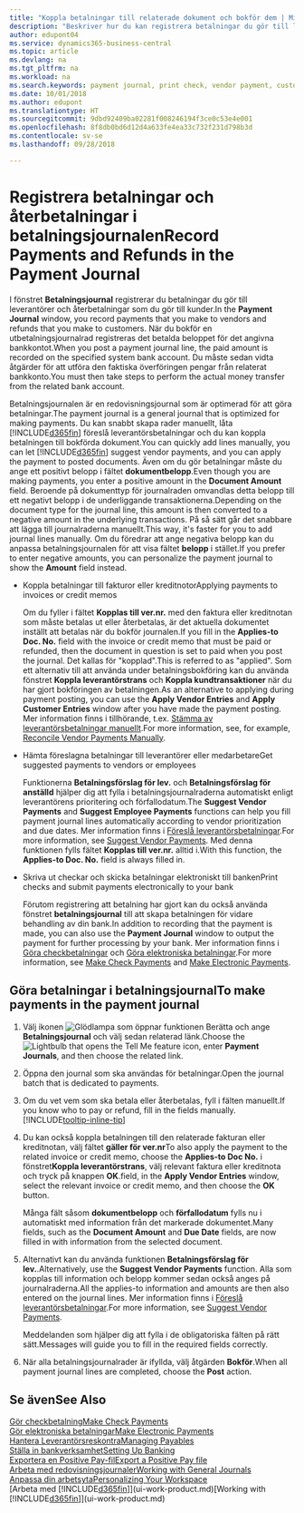 ```yaml
---
title: "Koppla betalningar till relaterade dokument och bokför dem | Microsoft Docs"
description: "Beskriver hur du kan registrera betalningar du gör till leverantörer och återbetalningar som du gör till kunder."
author: edupont04
ms.service: dynamics365-business-central
ms.topic: article
ms.devlang: na
ms.tgt_pltfrm: na
ms.workload: na
ms.search.keywords: payment journal, print check, vendor payment, customer refund, creditor, debt, balance due, AP
ms.date: 10/01/2018
ms.author: edupont
ms.translationtype: HT
ms.sourcegitcommit: 9dbd92409ba02281f008246194f3ce0c53e4e001
ms.openlocfilehash: 8f8db0bd6d12d4a633fe4ea33c732f231d798b3d
ms.contentlocale: sv-se
ms.lasthandoff: 09/28/2018

---
```

# <a name="record-payments-and-refunds-in-the-payment-journal"></a><span data-ttu-id="6da5f-103">Registrera betalningar och återbetalningar i betalningsjournalen</span><span class="sxs-lookup"><span data-stu-id="6da5f-103">Record Payments and Refunds in the Payment Journal</span></span>

<span data-ttu-id="6da5f-104">I fönstret **Betalningsjournal** registrerar du betalningar du gör till leverantörer och återbetalningar som du gör till kunder.</span><span class="sxs-lookup"><span data-stu-id="6da5f-104">In the **Payment Journal** window, you record payments that you make to vendors and refunds that you make to customers.</span></span> <span data-ttu-id="6da5f-105">När du bokför en utbetalningsjournalrad registreras det betalda beloppet för det angivna bankkontot.</span><span class="sxs-lookup"><span data-stu-id="6da5f-105">When you post a payment journal line, the paid amount is recorded on the specified system bank account.</span></span> <span data-ttu-id="6da5f-106">Du måste sedan vidta åtgärder för att utföra den faktiska överföringen pengar från relaterat bankkonto.</span><span class="sxs-lookup"><span data-stu-id="6da5f-106">You must then take steps to perform the actual money transfer from the related bank account.</span></span>  

<span data-ttu-id="6da5f-107">Betalningsjournalen är en redovisningsjournal som är optimerad för att göra betalningar.</span><span class="sxs-lookup"><span data-stu-id="6da5f-107">The payment journal is a general journal that is optimized for making payments.</span></span> <span data-ttu-id="6da5f-108">Du kan snabbt skapa rader manuellt, låta [!INCLUDE[d365fin](includes/d365fin_md.md)] föreslå leverantörsbetalningar och du kan koppla betalningen till bokförda dokument.</span><span class="sxs-lookup"><span data-stu-id="6da5f-108">You can quickly add lines manually, you can let [!INCLUDE[d365fin](includes/d365fin_md.md)] suggest vendor payments, and you can apply the payment to posted documents.</span></span> <span data-ttu-id="6da5f-109">Även om du gör betalningar måste du ange ett positivt belopp i fältet **dokumentbelopp**.</span><span class="sxs-lookup"><span data-stu-id="6da5f-109">Even though you are making payments, you enter a positive amount in the **Document Amount** field.</span></span> <span data-ttu-id="6da5f-110">Beroende på dokumenttyp för journalraden omvandlas detta belopp till ett negativt belopp i de underliggande transaktionerna.</span><span class="sxs-lookup"><span data-stu-id="6da5f-110">Depending on the document type for the journal line, this amount is then converted to a negative amount in the underlying transactions.</span></span> <span data-ttu-id="6da5f-111">På så sätt går det snabbare att lägga till journalraderna manuellt.</span><span class="sxs-lookup"><span data-stu-id="6da5f-111">This way, it's faster for you to add journal lines manually.</span></span> <span data-ttu-id="6da5f-112">Om du föredrar att ange negativa belopp kan du anpassa betalningsjournalen för att visa fältet **belopp** i stället.</span><span class="sxs-lookup"><span data-stu-id="6da5f-112">If you prefer to enter negative amounts, you can personalize the payment journal to show the **Amount** field instead.</span></span>  

- <span data-ttu-id="6da5f-113">Koppla betalningar till fakturor eller kreditnotor</span><span class="sxs-lookup"><span data-stu-id="6da5f-113">Applying payments to invoices or credit memos</span></span>

    <span data-ttu-id="6da5f-114">Om du fyller i fältet **Kopplas till ver.nr.** med den faktura eller kreditnotan som måste betalas ut eller återbetalas, är det aktuella dokumentet inställt att betalas när du bokför journalen.</span><span class="sxs-lookup"><span data-stu-id="6da5f-114">If you fill in the **Applies-to Doc. No.** field with the invoice or credit memo that must be paid or refunded, then the document in question is set to paid when you post the journal.</span></span> <span data-ttu-id="6da5f-115">Det kallas för "kopplad".</span><span class="sxs-lookup"><span data-stu-id="6da5f-115">This is referred to as "applied".</span></span> <span data-ttu-id="6da5f-116">Som ett alternativ till att använda under betalningsbokföring kan du använda fönstret **Koppla leverantörstrans** och **Koppla kundtransaktioner** när du har gjort bokföringen av betalningen.</span><span class="sxs-lookup"><span data-stu-id="6da5f-116">As an alternative to applying during payment posting, you can use the **Apply Vendor Entries** and **Apply Customer Entries** window after you have made the payment posting.</span></span> <span data-ttu-id="6da5f-117">Mer information finns i tillhörande, t.ex. [Stämma av leverantörsbetalningar manuellt](payables-how-apply-purchase-transactions-manually.md).</span><span class="sxs-lookup"><span data-stu-id="6da5f-117">For more information, see, for example, [Reconcile Vendor Payments Manually](payables-how-apply-purchase-transactions-manually.md).</span></span>  

- <span data-ttu-id="6da5f-118">Hämta föreslagna betalningar till leverantörer eller medarbetare</span><span class="sxs-lookup"><span data-stu-id="6da5f-118">Get suggested payments to vendors or employees</span></span> 

    <span data-ttu-id="6da5f-119">Funktionerna **Betalningsförslag för lev.** och **Betalningsförslag för anställd** hjälper dig att fylla i betalningsjournalraderna automatiskt enligt leverantörens prioritering och förfallodatum.</span><span class="sxs-lookup"><span data-stu-id="6da5f-119">The **Suggest Vendor Payments** and **Suggest Employee Payments** functions can help you fill payment journal lines automatically according to vendor prioritization and due dates.</span></span> <span data-ttu-id="6da5f-120">Mer information finns i [Föreslå leverantörsbetalningar](payables-how-suggest-vendor-payments.md).</span><span class="sxs-lookup"><span data-stu-id="6da5f-120">For more information, see [Suggest Vendor Payments](payables-how-suggest-vendor-payments.md).</span></span> <span data-ttu-id="6da5f-121">Med denna funktionen fylls fältet **Kopplas till ver.nr.** alltid i.</span><span class="sxs-lookup"><span data-stu-id="6da5f-121">With this function, the **Applies-to Doc. No.** field is always filled in.</span></span>  

- <span data-ttu-id="6da5f-122">Skriva ut checkar och skicka betalningar elektroniskt till banken</span><span class="sxs-lookup"><span data-stu-id="6da5f-122">Print checks and submit payments electronically to your bank</span></span>

    <span data-ttu-id="6da5f-123">Förutom registrering att betalning har gjort kan du också använda fönstret **betalningsjournal** till att skapa betalningen för vidare behandling av din bank.</span><span class="sxs-lookup"><span data-stu-id="6da5f-123">In addition to recording that the payment is made, you can also use the **Payment Journal** window to output the payment for further processing by your bank.</span></span> <span data-ttu-id="6da5f-124">Mer information finns i [Göra checkbetalningar](payables-how-work-checks.md) och [Göra elektroniska betalningar](payables-how-export-payments-bank-file.md).</span><span class="sxs-lookup"><span data-stu-id="6da5f-124">For more information, see [Make Check Payments](payables-how-work-checks.md) and [Make Electronic Payments](payables-how-export-payments-bank-file.md).</span></span>  

## <a name="to-make-payments-in-the-payment-journal"></a><span data-ttu-id="6da5f-125">Göra betalningar i betalningsjournal</span><span class="sxs-lookup"><span data-stu-id="6da5f-125">To make payments in the payment journal</span></span> 

1. <span data-ttu-id="6da5f-126">Välj ikonen ![Glödlampa som öppnar funktionen Berätta](media/ui-search/search_small.png "Berätta vad du vill göra") och ange **Betalningsjournal** och välj sedan relaterad länk.</span><span class="sxs-lookup"><span data-stu-id="6da5f-126">Choose the ![Lightbulb that opens the Tell Me feature](media/ui-search/search_small.png "Tell me what you want to do") icon, enter **Payment Journals**, and then choose the related link.</span></span>
2. <span data-ttu-id="6da5f-127">Öppna den journal som ska användas för betalningar.</span><span class="sxs-lookup"><span data-stu-id="6da5f-127">Open the journal batch that is dedicated to payments.</span></span>
3. <span data-ttu-id="6da5f-128">Om du vet vem som ska betala eller återbetalas, fyll i fälten manuellt.</span><span class="sxs-lookup"><span data-stu-id="6da5f-128">If you know who to pay or refund, fill in the fields manually.</span></span> [!INCLUDE[tooltip-inline-tip](includes/tooltip-inline-tip_md.md)]
4. <span data-ttu-id="6da5f-129">Du kan också koppla betalningen till den relaterade fakturan eller kreditnotan, välj fältet **gäller för ver.nr**</span><span class="sxs-lookup"><span data-stu-id="6da5f-129">To also apply the payment to the related invoice or credit memo, choose the **Applies-to Doc No.**</span></span> <span data-ttu-id="6da5f-130">i fönstret**Koppla leverantörstrans**, välj relevant faktura eller kreditnota och tryck på knappen **OK**.</span><span class="sxs-lookup"><span data-stu-id="6da5f-130">field, in the **Apply Vendor Entries** window, select the relevant invoice or credit memo, and then choose the **OK** button.</span></span>

    <span data-ttu-id="6da5f-131">Många fält såsom **dokumentbelopp** och **förfallodatum** fylls nu i automatiskt med information från det markerade dokumentet.</span><span class="sxs-lookup"><span data-stu-id="6da5f-131">Many fields, such as the **Document Amount** and **Due Date** fields, are now filled in with information from the selected document.</span></span>
5. <span data-ttu-id="6da5f-132">Alternativt kan du använda funktionen **Betalningsförslag för lev.**.</span><span class="sxs-lookup"><span data-stu-id="6da5f-132">Alternatively, use the **Suggest Vendor Payments** function.</span></span> <span data-ttu-id="6da5f-133">Alla som kopplas till information och belopp kommer sedan också anges på journalraderna.</span><span class="sxs-lookup"><span data-stu-id="6da5f-133">All the applies-to information and amounts are then also entered on the journal lines.</span></span> <span data-ttu-id="6da5f-134">Mer information finns i [Föreslå leverantörsbetalningar](payables-how-suggest-vendor-payments.md).</span><span class="sxs-lookup"><span data-stu-id="6da5f-134">For more information, see [Suggest Vendor Payments](payables-how-suggest-vendor-payments.md).</span></span>

    <span data-ttu-id="6da5f-135">Meddelanden som hjälper dig att fylla i de obligatoriska fälten på rätt sätt.</span><span class="sxs-lookup"><span data-stu-id="6da5f-135">Messages will guide you to fill in the required fields correctly.</span></span>
6.  <span data-ttu-id="6da5f-136">När alla betalningsjournalrader är ifyllda, välj åtgärden **Bokför**.</span><span class="sxs-lookup"><span data-stu-id="6da5f-136">When all payment journal lines are completed, choose the **Post** action.</span></span>

## <a name="see-also"></a><span data-ttu-id="6da5f-137">Se även</span><span class="sxs-lookup"><span data-stu-id="6da5f-137">See Also</span></span>
[<span data-ttu-id="6da5f-138">Gör checkbetalning</span><span class="sxs-lookup"><span data-stu-id="6da5f-138">Make Check Payments</span></span>](payables-how-work-checks.md)  
[<span data-ttu-id="6da5f-139">Gör elektroniska betalningar</span><span class="sxs-lookup"><span data-stu-id="6da5f-139">Make Electronic Payments</span></span>](payables-how-export-payments-bank-file.md)  
[<span data-ttu-id="6da5f-140">Hantera Leverantörsreskontra</span><span class="sxs-lookup"><span data-stu-id="6da5f-140">Managing Payables</span></span>](payables-manage-payables.md)  
[<span data-ttu-id="6da5f-141">Ställa in bankverksamhet</span><span class="sxs-lookup"><span data-stu-id="6da5f-141">Setting Up Banking</span></span>](bank-setup-banking.md)  
[<span data-ttu-id="6da5f-142">Exportera en Positive Pay-fil</span><span class="sxs-lookup"><span data-stu-id="6da5f-142">Export a Positive Pay file</span></span>](finance-how-positive-pay.md)  
[<span data-ttu-id="6da5f-143">Arbeta med redovisningsjournaler</span><span class="sxs-lookup"><span data-stu-id="6da5f-143">Working with General Journals</span></span>](ui-work-general-journals.md)  
[<span data-ttu-id="6da5f-144">Anpassa din arbetsyta</span><span class="sxs-lookup"><span data-stu-id="6da5f-144">Personalizing Your Workspace</span></span>](ui-personalization-user.md)  
<span data-ttu-id="6da5f-145">[Arbeta med [!INCLUDE[d365fin](includes/d365fin_md.md)]](ui-work-product.md)</span><span class="sxs-lookup"><span data-stu-id="6da5f-145">[Working with [!INCLUDE[d365fin](includes/d365fin_md.md)]](ui-work-product.md)</span></span>  

